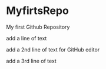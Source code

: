 # MyfirtsRepo
My first Github Repository

add a line of text

add a 2nd line of text for GitHub editor

add a 3rd line of text
